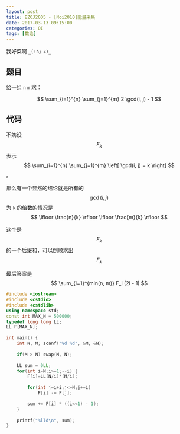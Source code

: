 ```yaml
---
layout: post
title: BZOJ2005 - [Noi2010]能量采集
date: 2017-03-13 09:15:00
categories: OI
tags: [数论]
---
```


我好菜啊 `_(:з」∠)_`

## 题目
给一组 `n` `m` 求：

$$ \sum_{i=1}^{n} \sum_{j=1}^{m} 2 \gcd(i, j) - 1 $$

## 代码

不妨设 $$ F_k $$ 表示$$ \sum_{i=1}^{n} \sum_{j=1}^{m} \left[ \gcd(i, j) = k \right] $$ 。

那么有一个显然的结论就是所有的 $$ \gcd(i, j) $$ 为 `k` 的倍数的情况是 $$ \lfloor \frac{n}{k} \rfloor \lfloor \frac{m}{k} \rfloor $$

这个是 $$ F_k $$ 的一个后缀和，可以倒顺求出 $$ F_k $$

最后答案是 $$ \sum_{i=1}^{min(n, m)} F_i (2i - 1) $$

```cpp
#include <iostream>
#include <cstdio>
#include <cstdlib>
using namespace std;
const int MAX_N = 500000;
typedef long long LL;
LL F[MAX_N];

int main() {
    int N, M; scanf("%d %d", &M, &N);
    
    if(M > N) swap(M, N);
    
    LL sum = 0LL;
    for(int i=N;i>=1;--i) {
        F[i]=LL(N/i)*(M/i);
        
        for(int j=i+i;j<=N;j+=i)
            F[i] -= F[j];

        sum += F[i] * ((i<<1) - 1);
    }
    
    printf("%lld\n", sum);
}

```

